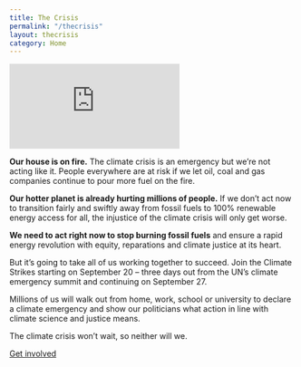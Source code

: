 ```yaml
---
title: The Crisis
permalink: "/thecrisis"
layout: thecrisis
category: Home
---
```


<div class='embed-container'><iframe src='https://www.youtube-nocookie.com/embed/SIqJ05Dv8BM' frameborder='0' allow="accelerometer; encrypted-media; gyroscope; picture-in-picture" allowfullscreen></iframe></div>

**Our house is on fire.** The climate crisis is an emergency but we’re not acting like it. People everywhere are at risk if we let oil, coal and gas companies continue to pour more fuel on the fire.

**Our hotter planet is already hurting millions of people.** If we don’t act now to transition fairly and swiftly away from fossil fuels to 100% renewable energy access for all, the injustice of the climate crisis will only get worse.

**We need to act right now to stop burning fossil fuels** and ensure a rapid energy revolution with equity, reparations and climate justice at its heart.

But it’s going to take all of us working together to succeed. Join the Climate Strikes starting on September 20 – three days out from the UN’s climate emergency summit and continuing on September 27.

Millions of us will walk out from home, work, school or university to declare a climate emergency and show our politicians what action in line with climate science and justice means.

The climate crisis won’t wait, so neither will we.

<div class="action">
    <div class="amod wide">
        <a href="get-involved"><p>Get involved</p></a>
    </div>
</div>